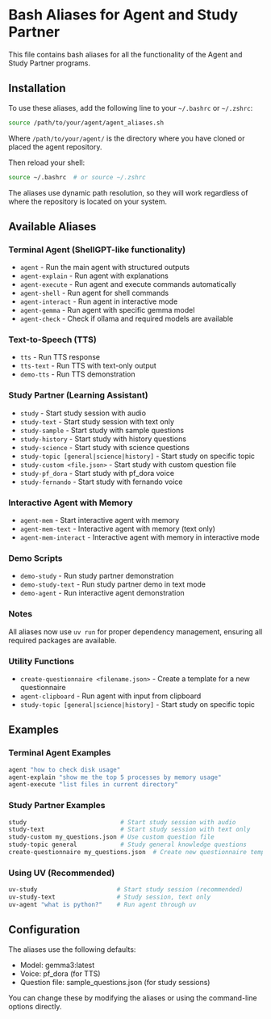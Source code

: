 # Bash Aliases for Agent and Study Partner

This file contains bash aliases for all the functionality of the Agent and Study Partner programs.

## Installation

To use these aliases, add the following line to your `~/.bashrc` or `~/.zshrc`:

```bash
source /path/to/your/agent/agent_aliases.sh
```

Where `/path/to/your/agent/` is the directory where you have cloned or placed the agent repository.

Then reload your shell:
```bash
source ~/.bashrc  # or source ~/.zshrc
```

The aliases use dynamic path resolution, so they will work regardless of where the repository is located on your system.

## Available Aliases

### Terminal Agent (ShellGPT-like functionality)
- `agent` - Run the main agent with structured outputs
- `agent-explain` - Run agent with explanations
- `agent-execute` - Run agent and execute commands automatically
- `agent-shell` - Run agent for shell commands
- `agent-interact` - Run agent in interactive mode
- `agent-gemma` - Run agent with specific gemma model
- `agent-check` - Check if ollama and required models are available

### Text-to-Speech (TTS)
- `tts` - Run TTS response
- `tts-text` - Run TTS with text-only output
- `demo-tts` - Run TTS demonstration

### Study Partner (Learning Assistant)
- `study` - Start study session with audio
- `study-text` - Start study session with text only
- `study-sample` - Start study with sample questions
- `study-history` - Start study with history questions
- `study-science` - Start study with science questions
- `study-topic [general|science|history]` - Start study on specific topic
- `study-custom <file.json>` - Start study with custom question file
- `study-pf_dora` - Start study with pf_dora voice
- `study-fernando` - Start study with fernando voice

### Interactive Agent with Memory
- `agent-mem` - Start interactive agent with memory
- `agent-mem-text` - Interactive agent with memory (text only)
- `agent-mem-interact` - Interactive agent with memory in interactive mode

### Demo Scripts
- `demo-study` - Run study partner demonstration
- `demo-study-text` - Run study partner demo in text mode
- `demo-agent` - Run interactive agent demonstration

### Notes
All aliases now use `uv run` for proper dependency management, ensuring all required packages are available.

### Utility Functions
- `create-questionnaire <filename.json>` - Create a template for a new questionnaire
- `agent-clipboard` - Run agent with input from clipboard
- `study-topic [general|science|history]` - Start study on specific topic

## Examples

### Terminal Agent Examples
```bash
agent "how to check disk usage"
agent-explain "show me the top 5 processes by memory usage"
agent-execute "list files in current directory"
```

### Study Partner Examples
```bash
study                          # Start study session with audio
study-text                     # Start study session with text only
study-custom my_questions.json # Use custom question file
study-topic general            # Study general knowledge questions
create-questionnaire my_questions.json  # Create new questionnaire template
```

### Using UV (Recommended)
```bash
uv-study                      # Start study session (recommended)
uv-study-text                 # Study session, text only
uv-agent "what is python?"    # Run agent through uv
```

## Configuration

The aliases use the following defaults:
- Model: gemma3:latest
- Voice: pf_dora (for TTS)
- Question file: sample_questions.json (for study sessions)

You can change these by modifying the aliases or using the command-line options directly.